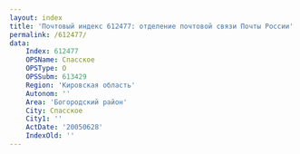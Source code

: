 ```yaml
---
layout: index
title: 'Почтовый индекс 612477: отделение почтовой связи Почты России'
permalink: /612477/
data:
    Index: 612477
    OPSName: Спасское
    OPSType: О
    OPSSubm: 613429
    Region: 'Кировская область'
    Autonom: ''
    Area: 'Богородский район'
    City: Спасское
    City1: ''
    ActDate: '20050628'
    IndexOld: ''
---
```

